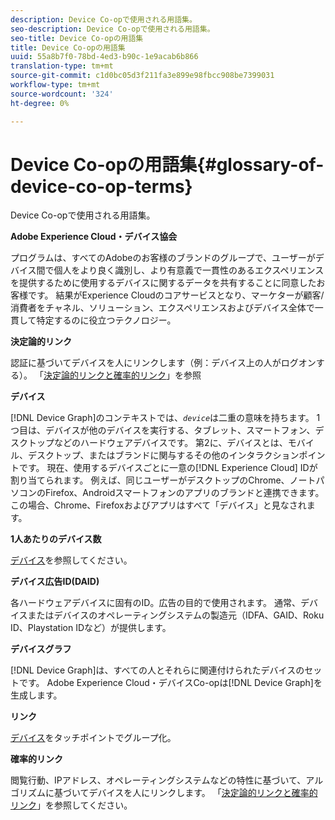 ```yaml
---
description: Device Co-opで使用される用語集。
seo-description: Device Co-opで使用される用語集。
seo-title: Device Co-opの用語集
title: Device Co-opの用語集
uuid: 55a8b7f0-78bd-4ed3-b90c-1e9acab6b866
translation-type: tm+mt
source-git-commit: c1d0bc05d3f211fa3e899e98fbcc908be7399031
workflow-type: tm+mt
source-wordcount: '324'
ht-degree: 0%

---
```



# Device Co-opの用語集{#glossary-of-device-co-op-terms}

Device Co-opで使用される用語集。

**Adobe Experience Cloud・デバイス協会**

プログラムは、すべてのAdobeのお客様のブランドのグループで、ユーザーがデバイス間で個人をより良く識別し、より有意義で一貫性のあるエクスペリエンスを提供するために使用するデバイスに関するデータを共有することに同意したお客様です。 結果がExperience Cloudのコアサービスとなり、マーケターが顧客/消費者をチャネル、ソリューション、エクスペリエンスおよびデバイス全体で一貫して特定するのに役立つテクノロジー。

**決定論的リンク**

認証に基づいてデバイスを人にリンクします（例：デバイス上の人がログオンする）。 「[決定論的リンクと確率的リンク](processes/links.md#concept-58bb7ab25f904f5f98d645e35205c931)」を参照

**デバイス**

[!DNL Device Graph]のコンテキストでは、*`device`*&#x200B;は二重の意味を持ちます。 1つ目は、デバイスが他のデバイスを実行する、タブレット、スマートフォン、デスクトップなどのハードウェアデバイスです。 第2に、デバイスとは、モバイル、デスクトップ、またはブランドに関与するその他のインタラクションポイントです。 現在、使用するデバイスごとに一意の[!DNL Experience Cloud] IDが割り当てられます。 例えば、同じユーザーがデスクトップのChrome、ノートパソコンのFirefox、Androidスマートフォンのアプリのブランドと連携できます。 この場合、Chrome、Firefoxおよびアプリはすべて「デバイス」と見なされます。

**1人あたりのデバイス数**

[デバイス](glossary.md#glossentry-5690d9a245634214b91890156e216950)を参照してください。

**デバイス広告ID(DAID)**

各ハードウェアデバイスに固有のID。広告の目的で使用されます。 通常、デバイスまたはデバイスのオペレーティングシステムの製造元（IDFA、GAID、Roku ID、Playstation IDなど）が提供します。

**デバイスグラフ**

[!DNL Device Graph]は、すべての人とそれらに関連付けられたデバイスのセットです。 Adobe Experience Cloud・デバイスCo-opは[!DNL Device Graph]を生成します。

**リンク**

[デバイス](glossary.md#glossentry-5690d9a245634214b91890156e216950)をタッチポイントでグループ化。

**確率的リンク**

閲覧行動、IPアドレス、オペレーティングシステムなどの特性に基づいて、アルゴリズムに基づいてデバイスを人にリンクします。 「[決定論的リンクと確率的リンク](processes/links.md#concept-58bb7ab25f904f5f98d645e35205c931)」を参照してください。
